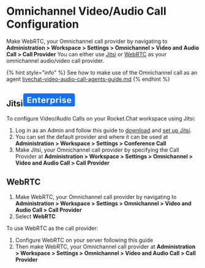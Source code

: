 # Omnichannel Video/Audio Call Configuration

Make WebRTC, your Omnichannel call provider by navigating to **Administration > Workspace > Settings >  Omnichannel > Video and Audio Call > Call Provider** You can either use [Jitsi](https://jitsi.org/) or [WebRTC](https://webrtc.org/) as your omnichannel audio/video call provider.

{% hint style="info" %}
See how to make use of the Omnichannel call as an agent [livechat-video-audio-call-agents-guide.md](../omnichannel/omnichannel-agents-guides/livechat-video-audio-call-agents-guide.md "mention")
{% endhint %}

## Jitsi![](<../../.gitbook/assets/enterprise blue.png>)

To configure Video/Audio Calls on your Rocket.Chat workspace using Jitsi:

1. Log in as an Admin and follow this guide to [download](https://docs.rocket.chat/guides/rocket.chat-conference-call/conference-call-admin-guide/jitsi-app#1.-download-the-jitsi-app) and [set up Jitsi](https://docs.rocket.chat/guides/rocket.chat-conference-call/conference-call-admin-guide/jitsi-app#2.-set-up-the-jitsi-app).
2. You can set the default provider and where it can be used at **Administration > Workspace > Settings > Conference Call**
3. Make Jitsi, your Omnichannel call provider by specifying the Call Provider at **Administration > Workspace > Settings > Omnichannel > Video and Audio Call > Call Provider**&#x20;

## WebRTC

1. Make WebRTC, your Omnichannel call provider by navigating to **Administration > Workspace > Settings >  Omnichannel > Video and Audio Call > Call Provider**&#x20;
2. Select **WebRTC**

To use WebRTC as the call provider:

1. Configure WebRTC on your server following this guide
2. Then make WebRTC, your Omnichannel call provider at **Administration > Workspace > Settings >  Omnichannel > Video and Audio Call > Call Provider**&#x20;
